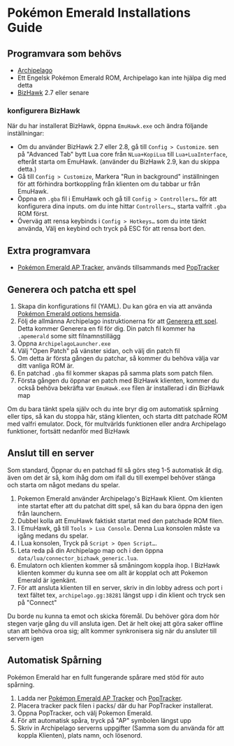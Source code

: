 # Pokémon Emerald Installations Guide

## Programvara som behövs

- [Archipelago](https://github.com/ArchipelagoMW/Archipelago/releases)
- Ett Engelsk Pokémon Emerald ROM, Archipelago kan inte hjälpa dig med detta
- [BizHawk](https://tasvideos.org/BizHawk/ReleaseHistory) 2.7 eller senare

### konfigurera BizHawk

När du har installerat BizHawk, öppna `EmuHawk.exe` och ändra följande inställningar:

- Om du använder BizHawk 2.7 eller 2.8, gå till `Config > Customize`. sen på "Advanced Tab" bytt Lua core från
`NLua+KopiLua` till `Lua+LuaInterface`, efteråt starta om EmuHawk. (använder du BizHawk 2.9, kan du skippa detta.)
- Gå till `Config > Customize`, Markera "Run in background" inställningen för att förhindra bortkoppling från klienten
 om du tabbar ur från EmuHawk.
 - Öppna en `.gba` fil i EmuHawk och gå till `Config > Controllers…` för att konfigurera dina inputs. 
 om du inte hittar `Controllers…`, starta valfrit `.gba` ROM först.
- Överväg att rensa keybinds i `Config > Hotkeys…` som du inte tänkt använda, Välj en keybind och tryck på ESC
 för att rensa bort den.

## Extra programvara

- [Pokémon Emerald AP Tracker](https://github.com/seto10987/Archipelago-Emerald-AP-Tracker/releases/latest), används tillsammands med
[PopTracker](https://github.com/black-sliver/PopTracker/releases)

## Generera och patcha ett spel

1. Skapa din konfigurations fil (YAML). Du kan göra en via att använda
[Pokémon Emerald options hemsida](../../../games/Pokemon%20Emerald/player-options).
2. Följ de allmänna Archipelago instruktionerna för att [Generera ett spel](../../Archipelago/setup/en#generating-a-game).
Detta kommer Generera en fil för dig. Din patch fil kommer ha `.apemerald` some sitt filnamnstillägg
3. Öppna `ArchipelagoLauncher.exe`
4. Välj "Open Patch" på vänster sidan, och välj din patch fil
5. Om detta är första gången du patchar, så kommer du behöva välja var ditt vanliga ROM är.
6. En patchad `.gba` fil kommer skapas på samma plats som patch filen.
7. Första gången du öppnar en patch med BizHawk klienten, kommer du också behöva bekräfta var `EmuHawk.exe`
filen är installerad i din BizHawk map

Om du bara tänkt spela själv och du inte bryr dig om automatisk spårning eller tips, så kan du stoppa här, stäng
klienten, och starta ditt patchade ROM med valfri emulator. Dock, för multvärlds funktionen eller andra Archipelago
funktioner, fortsätt nedanför med BizHawk

## Anslut till en server

Som standard, Öppnar du en patchad fil så görs steg 1-5 automatisk åt dig. även om det är så, kom ihåg dom om ifall
du till exempel behöver stänga och starta om något medans du spelar.

1. Pokemon Emerald använder Archipelago's BizHawk Klient. Om klienten inte startat efter att du patchat ditt spel,
så kan du bara öppna den igen från launchern.
2. Dubbel kolla att EmuHawk faktiskt startat med den patchade ROM filen.
3. I EmuHawk, gå till `Tools > Lua Console`. Denna Lua konsolen måste va igång medans du spelar.
4. I Lua konsolen, Tryck på `Script > Open Script…`.
5. Leta reda på din Archipelago map och i den öppna `data/lua/connector_bizhawk_generic.lua`.
6. Emulatorn och klienten kommer så småningom koppla ihop. I BizHawk klienten kommer du kunna see om allt är
kopplat och att Pokemon Emerald är igenkänt.
7. För att ansluta klienten till en server, skriv in din lobby adress och port i text fältet tex, `archipelago.gg:38281`
 längst upp i din klient och tryck sen på "Connect"
 
Du borde nu kunna ta emot och skicka föremål. Du behöver göra dom hör stegen varje gång du vill ansluta igen. Det är 
helt okej att göra saker offline utan att behöva oroa sig; allt kommer synkronisera sig när du ansluter till servern igen

## Automatisk Spårning 

Pokémon Emerald har en fullt fungerande spårare med stöd för auto spårning.

1. Ladda ner [Pokémon Emerald AP Tracker](https://github.com/seto10987/Archipelago-Emerald-AP-Tracker/releases/latest) och
[PopTracker](https://github.com/black-sliver/PopTracker/releases).
2. Placera tracker pack filen i packs/ där du har PopTracker installerat.
3. Öppna PopTracker, och välj Pokemon Emerald.
4. För att automatisk spåra, tryck på "AP" symbolen längst upp
5. Skriv in Archipelago serverns uppgifter (Samma som du använda för att koppla Klienten), plats namn, och lösenord.